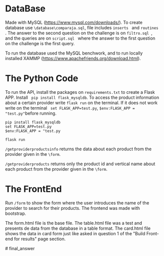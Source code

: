 # DataBase

Made with MySQL (https://www.mysql.com/downloads/).
To create database use  `\database\comparaja.sql`, file includes  `inserts ` and  `routines `.
The answer to the second question on the challenge is on  `filtro.sql `, and the 
queries are on  `script.sql ` where the answer to the first question on the
challenge is the first query.

To run the database used the MySQL benchwork, and to run locally installed 
XAMMP (https://www.apachefriends.org/download.html).

# The Python Code

To run the API, install the packages on `requirements.txt` to create
a Flask APP. Install ` pip install flask_mysqldb`. To access the product information about a certain provider
write `flask run` on the terminal. If it does not work write on the
terminal ` set FLASK_APP=test.py`,  `$env:FLASK_APP = "test.py"`before running.

```
pip install flask_mysqldb
set FLASK_APP=test.py
$env:FLASK_APP = "test.py

flask run
```
 `/getproviderproductsinfo` returns the data
about each product from the provider given in the `\form`.

`/getproviderproducts` returns only the product id and vertical name
about each product from the provider given in the `\form`.

# The FrontEnd

Run `/form` to show the form where the user introduces the name of the 
provider to search for their products. The frontend was made with 
bootstrap. 

The form.html file is the base file. 
The table.html file was a test and presents de data from the database
in a table format.
The card.html file shows the data in card form just like asked in
question 1 of the "Build Front-end for results" page section.


#   f i n a l _ a n s w e r  
 